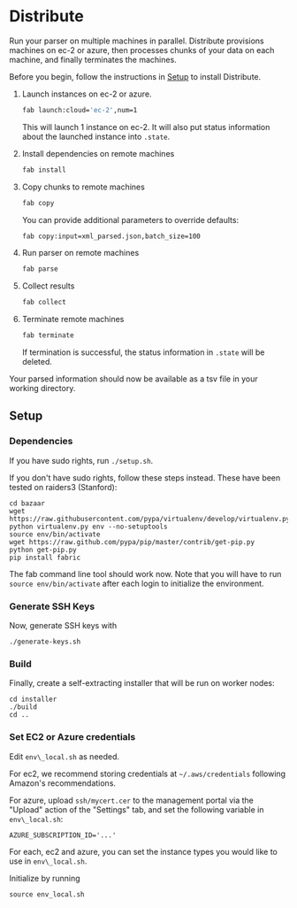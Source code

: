Distribute
==========

Run your parser on multiple machines in parallel. Distribute provisions machines
on ec-2 or azure, then processes chunks of your data on each machine, and
finally terminates the machines.

Before you begin, follow the instructions in [Setup](#setup) to install Distribute.


1.  Launch instances on ec-2 or azure.

    ```bash
    fab launch:cloud='ec-2',num=1
    ```
    This will launch 1 instance on ec-2. It will also put status information
    about the launched instance into `.state`.

2.  Install dependencies on remote machines
    ```bash
    fab install
    ```

3.  Copy chunks to remote machines
    ```bash
    fab copy
    ```
    You can provide additional parameters to override defaults:

    ```bash
    fab copy:input=xml_parsed.json,batch_size=100    
    ```

4.  Run parser on remote machines
    ```bash
    fab parse
    ``` 

5.  Collect results
    ```bash
    fab collect
    ```

6.  Terminate remote machines
    ```bash
    fab terminate
    ```
    If termination is successful, the status information in `.state` will be deleted.

Your parsed information should now be available as a tsv file in your working directory.

## Setup

### Dependencies

If you have sudo rights, run `./setup.sh`.

If you don't have sudo rights, follow these steps instead. These have been tested on raiders3 (Stanford):
```
cd bazaar
wget https://raw.githubusercontent.com/pypa/virtualenv/develop/virtualenv.py
python virtualenv.py env --no-setuptools
source env/bin/activate
wget https://raw.github.com/pypa/pip/master/contrib/get-pip.py
python get-pip.py
pip install fabric
```

The fab command line tool should work now.
Note that you will have to run `source env/bin/activate` after each login to initialize the environment.

### Generate SSH Keys 

Now, generate SSH keys with
```
./generate-keys.sh
```

### Build

Finally, create a self-extracting installer that will be run on worker nodes:
```
cd installer
./build 
cd ..
```

### Set EC2 or Azure credentials

Edit `env\_local.sh` as needed.

For ec2, we recommend storing credentials at `~/.aws/credentials` following Amazon's recommendations.

For azure, upload `ssh/mycert.cer` to the management portal via the "Upload" action of the "Settings" tab, and set the following variable in `env\_local.sh`:
```
AZURE_SUBSCRIPTION_ID='...'
```

For each, ec2 and azure, you can set the instance types you would like to use in `env\_local.sh`.

Initialize by running
```
source env_local.sh
````

